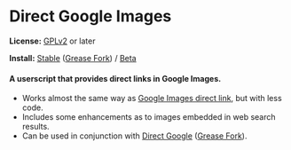 # Direct Google Images 
**License:** [GPLv2](http://www.gnu.org/licenses/old-licenses/gpl-2.0.html) or later 

**Install:** [Stable](https://rawgit.com/zanetu/direct_google_images/master/direct_google_images.user.js)
 ([Grease Fork](http://greasyfork.org/scripts/6674))
 / [Beta](https://rawgit.com/zanetu/direct_google_images/beta/direct_google_images.user.js) 

#### A userscript that provides direct links in Google Images. 
- Works almost the same way as [Google Images direct link](http://greasyfork.org/scripts/3187),
 but with less code. 
- Includes some enhancements as to images embedded in web search results. 
- Can be used in conjunction with [Direct Google](http://github.com/zanetu/direct_google)
 ([Grease Fork](http://greasyfork.org/scripts/568)). 
